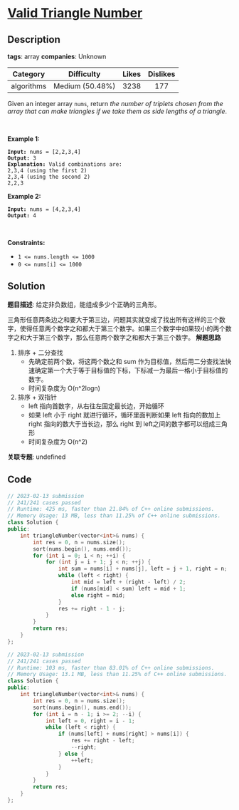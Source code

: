 # [Valid Triangle Number](https://leetcode.com/problems/valid-triangle-number/description/)

## Description

**tags**: array
**companies**: Unknown

|  Category  |   Difficulty    | Likes | Dislikes |
| :--------: | :-------------: | :---: | :------: |
| algorithms | Medium (50.48%) | 3238  |   177    |

<p>Given an integer array <code>nums</code>, return <em>the number of triplets chosen from the array that can make triangles if we take them as side lengths of a triangle</em>.</p>

<p>&nbsp;</p>
<p><strong class="example">Example 1:</strong></p>

<pre><code><strong>Input:</strong> nums = [2,2,3,4]
<strong>Output:</strong> 3
<strong>Explanation:</strong> Valid combinations are:
2,3,4 (using the first 2)
2,3,4 (using the second 2)
2,2,3</code></pre>

<p><strong class="example">Example 2:</strong></p>

<pre><code><strong>Input:</strong> nums = [4,2,3,4]
<strong>Output:</strong> 4</code></pre>

<p>&nbsp;</p>
<p><strong>Constraints:</strong></p>

<ul>
  <li><code>1 &lt;= nums.length &lt;= 1000</code></li>
  <li><code>0 &lt;= nums[i] &lt;= 1000</code></li>
</ul>



## Solution

**题目描述**: 给定非负数组，能组成多少个正确的三角形。

三角形任意两条边之和要大于第三边，问题其实就变成了找出所有这样的三个数字，使得任意两个数字之和都大于第三个数字。如果三个数字中如果较小的两个数字之和大于第三个数字，那么任意两个数字之和都大于第三个数字。
**解题思路**

1. 排序 + 二分查找
   - 先确定前两个数，将这两个数之和 sum 作为目标值，然后用二分查找法快速确定第一个大于等于目标值的下标，下标减一为最后一格小于目标值的数字。
   - 时间复杂度为 O(n^2logn)
2. 排序 + 双指针
   - left 指向首数字，从右往左固定最长边，开始循环
   - 如果 left 小于 right 就进行循环，循环里面判断如果 left 指向的数加上 right 指向的数大于当长边，那么 right 到 left之间的数字都可以组成三角形
   - 时间复杂度为 O(n^2)

**关联专题**: undefined

## Code

```cpp
// 2023-02-13 submission
// 241/241 cases passed
// Runtime: 425 ms, faster than 21.84% of C++ online submissions.
// Memory Usage: 13 MB, less than 11.25% of C++ online submissions.
class Solution {
public:
    int triangleNumber(vector<int>& nums) {
        int res = 0, n = nums.size();
        sort(nums.begin(), nums.end());
        for (int i = 0; i < n; ++i) {
            for (int j = i + 1; j < n; ++j) {
                int sum = nums[i] + nums[j], left = j + 1, right = n;
                while (left < right) {
                    int mid = left + (right - left) / 2;
                    if (nums[mid] < sum) left = mid + 1;
                    else right = mid;
                }
                res += right - 1 - j;
            }
        }
        return res;
    }
};
```

```cpp
// 2023-02-13 submission
// 241/241 cases passed
// Runtime: 103 ms, faster than 83.01% of C++ online submissions.
// Memory Usage: 13.1 MB, less than 11.25% of C++ online submissions.
class Solution {
public:
    int triangleNumber(vector<int>& nums) {
        int res = 0, n = nums.size();
        sort(nums.begin(), nums.end());
        for (int i = n - 1; i >= 2; --i) {
            int left = 0, right = i - 1;
            while (left < right) {
                if (nums[left] + nums[right] > nums[i]) {
                    res += right - left;
                    --right;
                } else {
                    ++left;
                }
            }
        }
        return res;
    }
};
```
